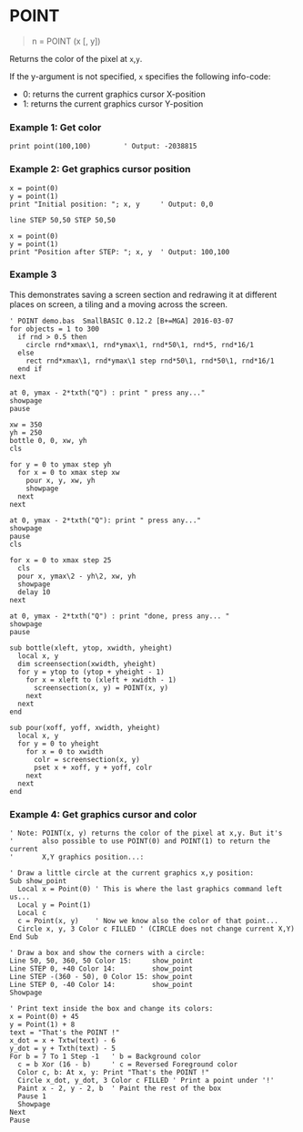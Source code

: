 # POINT

> n = POINT (x [, y])

Returns the color of the pixel at `x`,`y`.

If the y-argument is not specified, `x` specifies the following info-code:

- 0: returns the current graphics cursor X-position
- 1: returns the current graphics cursor Y-position

### Example 1: Get color

```
print point(100,100)        ' Output: -2038815
```

### Example 2: Get graphics cursor position

```
x = point(0)
y = point(1)
print "Initial position: "; x, y     ' Output: 0,0

line STEP 50,50 STEP 50,50

x = point(0)
y = point(1)
print "Position after STEP: "; x, y  ' Output: 100,100
```

### Example 3

This demonstrates saving a screen section and redrawing it at different places on screen, a tiling and a moving across the screen.

```
' POINT demo.bas  SmallBASIC 0.12.2 [B+=MGA] 2016-03-07
for objects = 1 to 300
  if rnd > 0.5 then
    circle rnd*xmax\1, rnd*ymax\1, rnd*50\1, rnd*5, rnd*16/1 
  else
    rect rnd*xmax\1, rnd*ymax\1 step rnd*50\1, rnd*50\1, rnd*16/1
  end if  
next

at 0, ymax - 2*txth("Q") : print " press any..."
showpage
pause

xw = 350
yh = 250
bottle 0, 0, xw, yh
cls

for y = 0 to ymax step yh
  for x = 0 to xmax step xw
    pour x, y, xw, yh
    showpage
  next
next

at 0, ymax - 2*txth("Q"): print " press any..."
showpage
pause
cls

for x = 0 to xmax step 25
  cls
  pour x, ymax\2 - yh\2, xw, yh
  showpage
  delay 10
next

at 0, ymax - 2*txth("Q") : print "done, press any... "
showpage
pause 

sub bottle(xleft, ytop, xwidth, yheight)
  local x, y
  dim screensection(xwidth, yheight)
  for y = ytop to (ytop + yheight - 1)
    for x = xleft to (xleft + xwidth - 1)
      screensection(x, y) = POINT(x, y)
    next
  next
end

sub pour(xoff, yoff, xwidth, yheight)
  local x, y
  for y = 0 to yheight
    for x = 0 to xwidth
      colr = screensection(x, y)
      pset x + xoff, y + yoff, colr
    next
  next
end 
```

### Example 4: Get graphics cursor and color 

```
' Note: POINT(x, y) returns the color of the pixel at x,y. But it's
'       also possible to use POINT(0) and POINT(1) to return the current
'       X,Y graphics position...:

' Draw a little circle at the current graphics x,y position:
Sub show_point
  Local x = Point(0) ' This is where the last graphics command left us...
  Local y = Point(1)
  Local c
  c = Point(x, y)    ' Now we know also the color of that point...
  Circle x, y, 3 Color c FILLED ' (CIRCLE does not change current X,Y)
End Sub

' Draw a box and show the corners with a circle:
Line 50, 50, 360, 50 Color 15:     show_point
Line STEP 0, +40 Color 14:         show_point
Line STEP -(360 - 50), 0 Color 15: show_point
Line STEP 0, -40 Color 14:         show_point
Showpage

' Print text inside the box and change its colors:
x = Point(0) + 45
y = Point(1) + 8
text = "That's the POINT !"
x_dot = x + Txtw(text) - 6
y_dot = y + Txth(text) - 5
For b = 7 To 1 Step -1   ' b = Background color
  c = b Xor (16 - b)     ' c = Reversed Foreground color
  Color c, b: At x, y: Print "That's the POINT !"
  Circle x_dot, y_dot, 3 Color c FILLED ' Print a point under '!'
  Paint x - 2, y - 2, b  ' Paint the rest of the box
  Pause 1
  Showpage
Next
Pause
```


